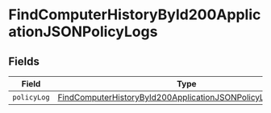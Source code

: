 # FindComputerHistoryById200ApplicationJSONPolicyLogs


## Fields

| Field                                                                                                                                                   | Type                                                                                                                                                    | Required                                                                                                                                                | Description                                                                                                                                             |
| ------------------------------------------------------------------------------------------------------------------------------------------------------- | ------------------------------------------------------------------------------------------------------------------------------------------------------- | ------------------------------------------------------------------------------------------------------------------------------------------------------- | ------------------------------------------------------------------------------------------------------------------------------------------------------- |
| `policyLog`                                                                                                                                             | [FindComputerHistoryById200ApplicationJSONPolicyLogsPolicyLog](../../models/operations/findcomputerhistorybyid200applicationjsonpolicylogspolicylog.md) | :heavy_minus_sign:                                                                                                                                      | N/A                                                                                                                                                     |